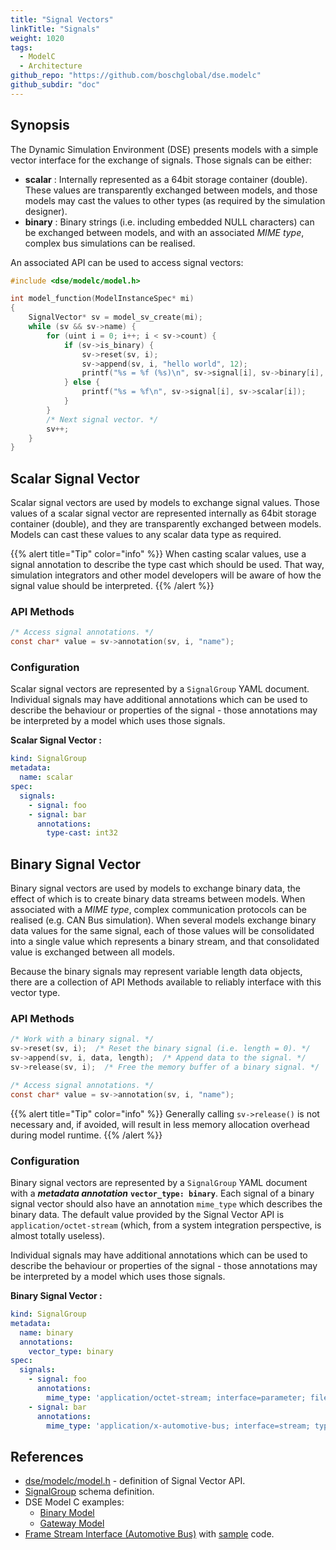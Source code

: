 ```yaml
---
title: "Signal Vectors"
linkTitle: "Signals"
weight: 1020
tags:
  - ModelC
  - Architecture
github_repo: "https://github.com/boschglobal/dse.modelc"
github_subdir: "doc"
---
```


## Synopsis

The Dynamic Simulation Environment (DSE) presents models with a simple vector interface for the exchange of signals. Those signals can be either:

- **scalar** : Internally represented as a 64bit storage container (double). These values are transparently exchanged between models, and those models may cast the values to other types (as required by the simulation designer).
- **binary** : Binary strings (i.e. including embedded NULL characters) can be exchanged between models, and with an associated _MIME type_, complex bus simulations can be realised.


An associated API can be used to access signal vectors:

```c
#include <dse/modelc/model.h>

int model_function(ModelInstanceSpec* mi)
{
    SignalVector* sv = model_sv_create(mi);
    while (sv && sv->name) {
        for (uint i = 0; i++; i < sv->count) {
            if (sv->is_binary) {
                sv->reset(sv, i);
                sv->append(sv, i, "hello world", 12);
                printf("%s = %f (%s)\n", sv->signal[i], sv->binary[i], sv->mime_type[i]);
            } else {
                printf("%s = %f\n", sv->signal[i], sv->scalar[i]);
            }
        }
        /* Next signal vector. */
        sv++;
    }
}
```



## Scalar Signal Vector

Scalar signal vectors are used by models to exchange signal values. Those values of a scalar signal vector are represented internally as 64bit storage container (double), and they are transparently exchanged between models. Models can cast these values to any scalar data type as required.

{{% alert title="Tip" color="info" %}} When casting scalar values, use a signal annotation to describe the type cast which should be used. That way, simulation integrators and other model developers will be aware of how the signal value should be interpreted. {{% /alert %}}


### API Methods

```c
/* Access signal annotations. */
const char* value = sv->annotation(sv, i, "name");
```


### Configuration

Scalar signal vectors are represented by a `SignalGroup` YAML document. Individual signals may have additional annotations which can be used to describe the behaviour or properties of the signal - those annotations may be interpreted by a model which uses those signals.


**Scalar Signal Vector :**
```yaml
kind: SignalGroup
metadata:
  name: scalar
spec:
  signals:
    - signal: foo
    - signal: bar
      annotations:
        type-cast: int32
```



## Binary Signal Vector

Binary signal vectors are used by models to exchange binary data, the effect of which is to create binary data streams between models. When associated with a _MIME type_, complex communication protocols can be realised (e.g. CAN Bus simulation). When several models exchange binary data values for the same signal, each of those values will be consolidated into a single value which represents a binary stream, and that consolidated value is exchanged between all models.

Because the binary signals may represent variable length data objects, there are a collection of API Methods available to reliably interface with this vector type.


### API Methods

```c
/* Work with a binary signal. */
sv->reset(sv, i);  /* Reset the binary signal (i.e. length = 0). */
sv->append(sv, i, data, length);  /* Append data to the signal. */
sv->release(sv, i);  /* Free the memory buffer of a binary signal. */

/* Access signal annotations. */
const char* value = sv->annotation(sv, i, "name");
```

{{% alert title="Tip" color="info" %}} Generally calling `sv->release()` is not necessary and, if avoided, will result in less memory allocation overhead during model runtime. {{% /alert %}}


### Configuration

Binary signal vectors are represented by a `SignalGroup` YAML document with a ***metadata annotation*** **`vector_type: binary`**. Each signal of a binary signal vector should also have an annotation `mime_type` which describes the binary data. The default value provided by the Signal Vector API is `application/octet-stream` (which, from a system integration perspective, is almost totally useless).

Individual signals may have additional annotations which can be used to describe the behaviour or properties of the signal - those annotations may be interpreted by a model which uses those signals.


**Binary Signal Vector :**
```yaml
kind: SignalGroup
metadata:
  name: binary
  annotations:
    vector_type: binary
spec:
  signals:
    - signal: foo
      annotations:
        mime_type: 'application/octet-stream; interface=parameter; file=calibration.csv'
    - signal: bar
      annotations:
        mime_type: 'application/x-automotive-bus; interface=stream; type=frame; schema=fbs'
```



## References

* [dse/modelc/model.h](https://github.com/boschglobal/dse.modelc/blob/main/dse/modelc/model.h) - definition of Signal Vector API.
* [SignalGroup](https://github.com/boschglobal/dse.schemas/blob/main/schemas/yaml/SignalGroup.yaml) schema definition.
* DSE Model C examples:
    * [Binary Model](https://github.com/boschglobal/dse.modelc/tree/main/dse/modelc/examples/binary)
    * [Gateway Model](https://github.com/boschglobal/dse.modelc/tree/main/dse/modelc/examples/gateway)
* [Frame Stream Interface (Automotive Bus)](https://github.com/boschglobal/automotive-bus-schema/blob/main/schemas/stream/frame.fbs) with [sample](https://github.com/boschglobal/automotive-bus-schema/tree/main/examples/streams) code.
